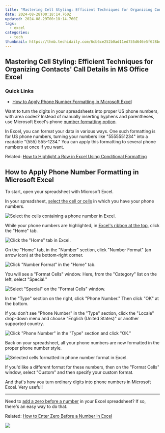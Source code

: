 ```yaml
---
title: "Mastering Cell Styling: Efficient Techniques for Organizing Contacts' Call Details in MS Office Excel"
date: 2024-08-28T00:18:14.760Z
updated: 2024-08-29T00:18:14.760Z
tags:
  - excel
categories:
  - tech
thumbnail: https://thmb.techidaily.com/6cb6ce252b0ad11ed755d646e5f628bce768541280a5d0954fc83219a7cf15b8.jpg
---
```


## Mastering Cell Styling: Efficient Techniques for Organizing Contacts' Call Details in MS Office Excel

### Quick Links

* [How to Apply Phone Number Formatting in Microsoft Excel](https://unlock-android.techidaily.com/in-2024-the-ultimate-guide-to-vivo-s18e-pattern-lock-screen-everything-you-need-to-know-by-drfone-android/)

 Want to turn the digits in your spreadsheets into proper US phone numbers, with area codes? Instead of manually inserting hyphens and parentheses, use Microsoft Excel's phone [number formatting option](https://facebook-video-share.techidaily.com/updated-in-depth-asmr-video-insights/).

 In Excel, you can format your data in various ways. One such formatting is for US phone numbers, turning your numbers like "5555551234" into a readable "(555) 555-1234." You can apply this formatting to several phone numbers at once if you want.

Related: [How to Highlight a Row in Excel Using Conditional Formatting](https://facebook-video-share.techidaily.com/updated-in-depth-asmr-video-insights/) 

##  How to Apply Phone Number Formatting in Microsoft Excel

 To start, open your spreadsheet with Microsoft Excel.

 In your spreadsheet, [select the cell or cells](https://buynow-tips.techidaily.com/exploring-a-ravaged-world-on-motorcycle-in-days-gone-our-comprehhavis-review/) in which you have your phone numbers.

![Select the cells containing a phone number in Excel.](https://static1.howtogeekimages.com/wordpress/wp-content/uploads/2021/11/1-select-phone-number.png) 

 While your phone numbers are highlighted, in [Excel's ribbon at the top](https://screen-mirror.techidaily.com/in-2024-how-to-mirror-honor-play-40c-to-mac-drfone-by-drfone-android/), click the "Home" tab.

![Click the "Home" tab in Excel.](https://static1.howtogeekimages.com/wordpress/wp-content/uploads/2021/11/2-excel-home-tab.png) 

 On the "Home" tab, in the "Number" section, click "Number Format" (an arrow icon) at the bottom-right corner.

![Click "Number Format" in the "Home" tab.](https://static1.howtogeekimages.com/wordpress/wp-content/uploads/2021/11/3-excel-number-format.png) 

 You will see a "Format Cells" window. Here, from the "Category" list on the left, select "Special."

![Select "Special" on the "Format Cells" window.](https://static1.howtogeekimages.com/wordpress/wp-content/uploads/2021/11/4-special-number-format.png) 

 In the "Type" section on the right, click "Phone Number." Then click "OK" at the bottom.

 If you don't see "Phone Number" in the "Type" section, click the "Locale" drop-down menu and choose "English (United States)" or another supported country.

![Click "Phone Number" in the "Type" section and click "OK."](https://static1.howtogeekimages.com/wordpress/wp-content/uploads/2021/11/5-phone-number-format-excel.png) 

 Back on your spreadsheet, all your phone numbers are now formatted in the proper phone number style.

![Selected cells formatted in phone number format in Excel.](https://static1.howtogeekimages.com/wordpress/wp-content/uploads/2021/11/6-phone-number-format-applied.png) 

 If you'd like a different format for these numbers, then on the "Format Cells" window, select "Custom" and then specify your custom format.

 And that's how you turn ordinary digits into phone numbers in Microsoft Excel. Very useful!

---

 Need to [add a zero before a number](https://iphone-location.techidaily.com/how-to-see-someones-location-on-apple-iphone-xr-drfone-by-drfone-virtual-ios/) in your Excel spreadsheet? If so, there's an easy way to do that.

Related: [How to Enter Zero Before a Number in Excel](https://iphone-location.techidaily.com/how-to-see-someones-location-on-apple-iphone-xr-drfone-by-drfone-virtual-ios/)

<ins class="adsbygoogle"
     style="display:block"
     data-ad-format="autorelaxed"
     data-ad-client="ca-pub-7571918770474297"
     data-ad-slot="1223367746"></ins>



<ins class="adsbygoogle"
     style="display:block"
     data-ad-client="ca-pub-7571918770474297"
     data-ad-slot="8358498916"
     data-ad-format="auto"
     data-full-width-responsive="true"></ins>



<!-- affiliate ads begin -->
<a href="https://store.bitdefender.com/affiliate.php?ACCOUNT=BITLATIN&AFFILIATE=108875&PATH=http%3A%2F%2Fwww.bitdefender.com%2Fbusiness%3FAFFILIATE%3D108875%26RESOURCE%3D30%2525%2BOff%2Ball%2BGravityZone%2BProducts"><img src="https://www.bitdefender.com/content/dam/bitdefender/business/campaign/1200X628.png" border="0"></a>
<!-- affiliate ads end -->